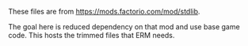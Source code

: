 These files are from https://mods.factorio.com/mod/stdlib.

The goal here is reduced dependency on that mod and use base game code.  This hosts the trimmed files that ERM needs.

